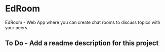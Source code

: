 # EdRoom
EdRoom - Web App where you can create chat rooms to discuss topics with your peers.

## To Do - Add a readme description for this project
